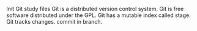 Init Git study files
Git is a distributed version control system.
Git is free software distributed under the GPL.
Git has a mutable index called stage.
Git tracks changes.
commit in branch.